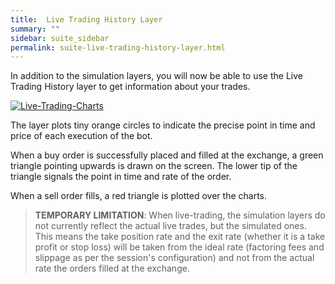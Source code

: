 ```yaml
---
title:  Live Trading History Layer
summary: ""
sidebar: suite_sidebar
permalink: suite-live-trading-history-layer.html
---
```


In addition to the simulation layers, you will now be able to use the Live Trading History layer to get information about your trades. 

[![Live-Trading-Charts](https://user-images.githubusercontent.com/13994516/63526577-e9385b00-c4ff-11e9-898a-81880cfa0c7d.gif)](https://user-images.githubusercontent.com/13994516/63526577-e9385b00-c4ff-11e9-898a-81880cfa0c7d.gif)

The layer plots tiny orange circles to indicate the precise point in time and price of each execution of the bot.

When a buy order is successfully placed and filled at the exchange, a green triangle pointing upwards is drawn on the screen. The lower tip of the triangle signals the point in time and rate of the order.

When a sell order fills, a red triangle is plotted over the charts.

> **TEMPORARY LIMITATION**: When live-trading, the simulation layers do not currently reflect the actual live trades, but the simulated ones. This means the take position rate and the exit rate (whether it is a take profit or stop loss) will be taken from the ideal rate (factoring fees and slippage as per the session's configuration) and not from the actual rate the orders filled at the exchange.